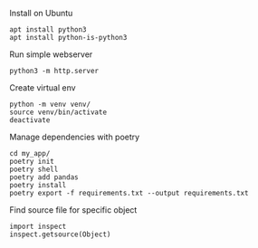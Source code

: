 Install on Ubuntu
```
apt install python3
apt install python-is-python3
```

Run simple webserver
```
python3 -m http.server
```

Create virtual env
```
python -m venv venv/
source venv/bin/activate
deactivate
```

Manage dependencies with poetry
```
cd my_app/
poetry init
poetry shell
poetry add pandas
poetry install
poetry export -f requirements.txt --output requirements.txt

```

Find source file for specific object
```
import inspect
inspect.getsource(Object)
```